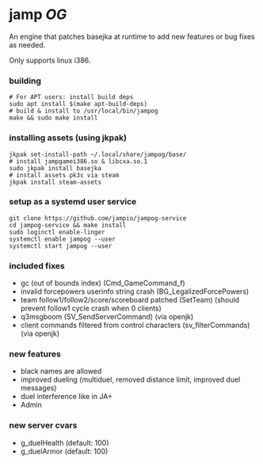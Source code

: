 # jamp _*OG*_
An engine that patches basejka at runtime to add new features or bug fixes as needed.

Only supports linux i386.

### building
```shell
# For APT users: install build deps
sudo apt install $(make apt-build-deps)
# build & install to /usr/local/bin/jampog
make && sudo make install
```

### installing assets (using jkpak)
```shell
jkpak set-install-path ~/.local/share/jampog/base/
# install jampgamei386.so & libcxa.so.1
sudo jkpak install basejka
# install assets pk3s via steam
jkpak install steam-assets
```

### setup as a systemd user service
```shell
git clone https://github.com/jampio/jampog-service
cd jampog-service && make install
sudo loginctl enable-linger
systemctl enable jampog --user
systemctl start jampog --user
```

### included fixes
* gc (out of bounds index) (Cmd_GameCommand_f)
* invalid forcepowers userinfo string crash (BG_LegalizedForcePowers)
* team follow1/follow2/score/scoreboard patched (SetTeam) (should prevent follow1 cycle crash when 0 clients)
* q3msgboom (SV_SendServerCommand) (via openjk)
* client commands filtered from control characters (sv_filterCommands) (via openjk)

### new features
* black names are allowed
* improved dueling (multiduel, removed distance limit, improved duel messages)
* duel interference like in JA+
* Admin

### new server cvars
* g_duelHealth (default: 100)
* g_duelArmor (default: 100)
